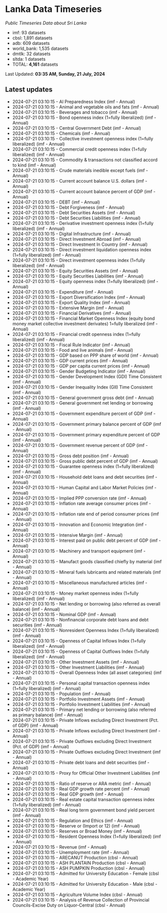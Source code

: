 # Lanka Data Timeseries
*Public Timeseries Data about Sri Lanka*

* imf: 93 datasets
* cbsl: 1,891 datasets
* adb: 609 datasets
* world_bank: 1,535 datasets
* dmtlk: 32 datasets
* sltda: 1 datasets
* TOTAL: **4,161** datasets

Last Updated: **03:35 AM, Sunday, 21 July, 2024**

## Latest updates

* 2024-07-21 03:10:15 - AI Preparedness Index (imf - Annual)
* 2024-07-21 03:10:15 - Animal and vegetable oils and fats (imf - Annual)
* 2024-07-21 03:10:15 - Beverages and tobacco (imf - Annual)
* 2024-07-21 03:10:15 - Bond openness index (1=fully liberalized) (imf - Annual)
* 2024-07-21 03:10:15 - Central Government Debt (imf - Annual)
* 2024-07-21 03:10:15 - Chemicals (imf - Annual)
* 2024-07-21 03:10:15 - Collective investment openness index (1=fully liberalized) (imf - Annual)
* 2024-07-21 03:10:15 - Commercial credit openness index (1=fully liberalized) (imf - Annual)
* 2024-07-21 03:10:15 - Commodity & transactions not classified accord to kind (imf - Annual)
* 2024-07-21 03:10:15 - Crude materials inedible except fuels (imf - Annual)
* 2024-07-21 03:10:15 - Current account balance U.S. dollars (imf - Annual)
* 2024-07-21 03:10:15 - Current account balance percent of GDP (imf - Annual)
* 2024-07-21 03:10:15 - DEBT (imf - Annual)
* 2024-07-21 03:10:15 - Debt Forgiveness (imf - Annual)
* 2024-07-21 03:10:15 - Debt Securities Assets (imf - Annual)
* 2024-07-21 03:10:15 - Debt Securities Liabilities (imf - Annual)
* 2024-07-21 03:10:15 - Derivative investment openness index (1=fully liberalized) (imf - Annual)
* 2024-07-21 03:10:15 - Digital Infrastructure (imf - Annual)
* 2024-07-21 03:10:15 - Direct Investment Abroad (imf - Annual)
* 2024-07-21 03:10:15 - Direct Investment In Country (imf - Annual)
* 2024-07-21 03:10:15 - Direct investment liquidation openness index (1=fully liberalized) (imf - Annual)
* 2024-07-21 03:10:15 - Direct investment openness index (1=fully liberalized) (imf - Annual)
* 2024-07-21 03:10:15 - Equity Securities Assets (imf - Annual)
* 2024-07-21 03:10:15 - Equity Securities Liabilities (imf - Annual)
* 2024-07-21 03:10:15 - Equity openness index (1=fully liberalized) (imf - Annual)
* 2024-07-21 03:10:15 - Expenditure (imf - Annual)
* 2024-07-21 03:10:15 - Export Diversification Index (imf - Annual)
* 2024-07-21 03:10:15 - Export Quality Index (imf - Annual)
* 2024-07-21 03:10:15 - Extensive Margin (imf - Annual)
* 2024-07-21 03:10:15 - Financial Derivatives (imf - Annual)
* 2024-07-21 03:10:15 - Financial Market Openness Index (equity bond money market collective investment derivates) 1=fully liberalized (imf - Annual)
* 2024-07-21 03:10:15 - Financial credit openness index (1=fully liberalized) (imf - Annual)
* 2024-07-21 03:10:15 - Fiscal Rule Indicator (imf - Annual)
* 2024-07-21 03:10:15 - Food and live animals (imf - Annual)
* 2024-07-21 03:10:15 - GDP based on PPP share of world (imf - Annual)
* 2024-07-21 03:10:15 - GDP current prices (imf - Annual)
* 2024-07-21 03:10:15 - GDP per capita current prices (imf - Annual)
* 2024-07-21 03:10:15 - Gender Budgeting Indicator (imf - Annual)
* 2024-07-21 03:10:15 - Gender Development Index (GDI) Time Consistent (imf - Annual)
* 2024-07-21 03:10:15 - Gender Inequality Index (GII) Time Consistent (imf - Annual)
* 2024-07-21 03:10:15 - General government gross debt (imf - Annual)
* 2024-07-21 03:10:15 - General government net lending or borrowing (imf - Annual)
* 2024-07-21 03:10:15 - Government expenditure percent of GDP (imf - Annual)
* 2024-07-21 03:10:15 - Government primary balance percent of GDP (imf - Annual)
* 2024-07-21 03:10:15 - Government primary expenditure percent of GDP (imf - Annual)
* 2024-07-21 03:10:15 - Government revenue percent of GDP (imf - Annual)
* 2024-07-21 03:10:15 - Gross debt position (imf - Annual)
* 2024-07-21 03:10:15 - Gross public debt percent of GDP (imf - Annual)
* 2024-07-21 03:10:15 - Guarantee openness index (1=fully liberalized) (imf - Annual)
* 2024-07-21 03:10:15 - Household debt loans and debt securities (imf - Annual)
* 2024-07-21 03:10:15 - Human Capital and Labor Market Policies (imf - Annual)
* 2024-07-21 03:10:15 - Implied PPP conversion rate (imf - Annual)
* 2024-07-21 03:10:15 - Inflation rate average consumer prices (imf - Annual)
* 2024-07-21 03:10:15 - Inflation rate end of period consumer prices (imf - Annual)
* 2024-07-21 03:10:15 - Innovation and Economic Integration (imf - Annual)
* 2024-07-21 03:10:15 - Intensive Margin (imf - Annual)
* 2024-07-21 03:10:15 - Interest paid on public debt percent of GDP (imf - Annual)
* 2024-07-21 03:10:15 - Machinery and transport equipment (imf - Annual)
* 2024-07-21 03:10:15 - Manufact goods classified chiefly by material (imf - Annual)
* 2024-07-21 03:10:15 - Mineral fuels lubricants and related materials (imf - Annual)
* 2024-07-21 03:10:15 - Miscellaneous manufactured articles (imf - Annual)
* 2024-07-21 03:10:15 - Money market openness index (1=fully liberalized) (imf - Annual)
* 2024-07-21 03:10:15 - Net lending or borrowing (also referred as overall balance) (imf - Annual)
* 2024-07-21 03:10:15 - Nominal GDP (imf - Annual)
* 2024-07-21 03:10:15 - Nonfinancial corporate debt loans and debt securities (imf - Annual)
* 2024-07-21 03:10:15 - Nonresident Openness Index (1=fully liberalized) (imf - Annual)
* 2024-07-21 03:10:15 - Openness of Capital Inflows Index (1=fully liberalized) (imf - Annual)
* 2024-07-21 03:10:15 - Openness of Capital Outflows Index (1=fully liberalized) (imf - Annual)
* 2024-07-21 03:10:15 - Other Investment Assets (imf - Annual)
* 2024-07-21 03:10:15 - Other Investment Liabilities (imf - Annual)
* 2024-07-21 03:10:15 - Overall Openness Index (all asset categories) (imf - Annual)
* 2024-07-21 03:10:15 - Personal capital transaction openness index (1=fully liberalized) (imf - Annual)
* 2024-07-21 03:10:15 - Population (imf - Annual)
* 2024-07-21 03:10:15 - Portfolio Investment Assets (imf - Annual)
* 2024-07-21 03:10:15 - Portfolio Investment Liabilities (imf - Annual)
* 2024-07-21 03:10:15 - Primary net lending or borrowing (also referred as primary balance) (imf - Annual)
* 2024-07-21 03:10:15 - Private Inflows excluding Direct Investment (Pct. of GDP) (imf - Annual)
* 2024-07-21 03:10:15 - Private Inflows excluding Direct Investment (imf - Annual)
* 2024-07-21 03:10:15 - Private Outflows excluding Direct Investment (Pct. of GDP) (imf - Annual)
* 2024-07-21 03:10:15 - Private Outflows excluding Direct Investment (imf - Annual)
* 2024-07-21 03:10:15 - Private debt loans and debt securities (imf - Annual)
* 2024-07-21 03:10:15 - Proxy for Official Other Investment Liabilities (imf - Annual)
* 2024-07-21 03:10:15 - Ratio of reserve or ARA metric (imf - Annual)
* 2024-07-21 03:10:15 - Real GDP growth rate percent (imf - Annual)
* 2024-07-21 03:10:15 - Real GDP growth (imf - Annual)
* 2024-07-21 03:10:15 - Real estate capital transaction openness index (1=fully liberalized) (imf - Annual)
* 2024-07-21 03:10:15 - Real long term government bond yield percent (imf - Annual)
* 2024-07-21 03:10:15 - Regulation and Ethics (imf - Annual)
* 2024-07-21 03:10:15 - Reserve or (Import or 12) (imf - Annual)
* 2024-07-21 03:10:15 - Reserves or Broad Money (imf - Annual)
* 2024-07-21 03:10:15 - Resident Openness Index (1=fully liberalized) (imf - Annual)
* 2024-07-21 03:10:15 - Revenue (imf - Annual)
* 2024-07-21 03:10:15 - Unemployment rate (imf - Annual)
* 2024-07-21 03:10:15 - ARECANUT Production (cbsl - Annual)
* 2024-07-21 03:10:15 - ASH PLANTAIN Production (cbsl - Annual)
* 2024-07-21 03:10:15 - ASH PUMPKIN Production (cbsl - Annual)
* 2024-07-21 03:10:15 - Admitted for University Education - Female (cbsl - Academic Year)
* 2024-07-21 03:10:15 - Admitted for University Education - Male (cbsl - Academic Year)
* 2024-07-21 03:10:15 - Agriculture Volume Index (cbsl - Annual)
* 2024-07-21 03:10:15 - Analysis of Revenue Collection of Provincial Councils-Excise Duty on Liquor-Central (cbsl - Annual)